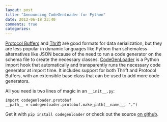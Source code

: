 ```yaml
---
layout: post
title: "Announcing CodeGenLoader for Python"
date: 2012-06-18 23:40
comments: true
categories:
---
```


[Protocol Buffers][protobuf] and [Thrift][thrift] are good formats for data
serialization, but they are less popular in dynamic languages like
Python than schemaless alternatives like JSON because of the need to
run a code generator on the schema file to create the necessary
classes.  [CodeGenLoader][] is a Python import hook that
automatically and transparently runs the necessary code generator at
import time.  It includes support for both Thrift and Protocol Buffers,
with an extensible base class that can be used to add more code generators.

All you need is two lines of magic in an `__init__.py`:

    import codegenloader.protobuf
    __path__ = codegenloader.protobuf.make_path(__name__, ".")

Get it with `pip install codegenloader` or check out the source
[on github][codegenloader].

[protobuf]: http://code.google.com/p/protobuf/
[thrift]: http://thrift.apache.org
[codegenloader]: https://github.com/bdarnell/codegenloader